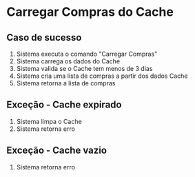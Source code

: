 # Carregar Compras do Cache

## Caso de sucesso
1. Sistema executa o comando "Carregar Compras"
2. Sistema carrega os dados do Cache
3. Sistema valida se o Cache tem menos de 3 dias
4. Sistema cria uma lista de compras a partir dos dados Cache
5. Sistema retorna a lista de compras

## Exceção - Cache expirado
1. Sistema limpa o Cache
2. Sistema retorna erro

## Exceção - Cache vazio
1. Sistema retorna erro